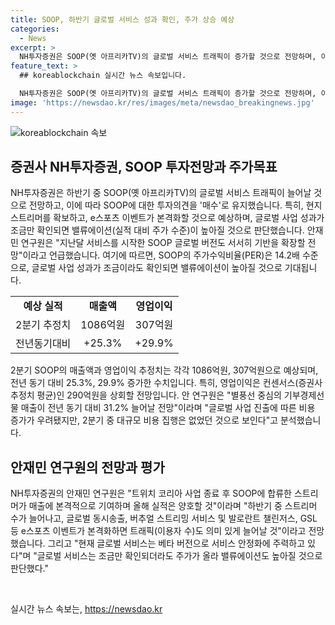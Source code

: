```yaml
---
title: SOOP, 하반기 글로벌 서비스 성과 확인, 주가 상승 예상
categories:
  - News
excerpt: >
  NH투자증권은 SOOP(옛 아프리카TV)의 글로벌 서비스 트래픽이 증가할 것으로 전망하며, 이에 대한 투자 의견을 매수로 유지했다. 안재민 연구원은 지난달 시작된 글로벌 버전 서비스가 확장될 것으로 예상하며, e스포츠 이벤트가 늘어나면 트래픽도 증가할 것으로 예측했다. 2분기 매출액과 영업이익은 전년 대비 25.3%, 29.9% 상승한 1086억원과 307억원을 예상했으며, 안 연구원은 글로벌 사업의 성과가 확인되면 주가가 상승하고 밸류에이션도 높아질 것으로 예상했다.
feature_text: >
  ## koreablockchain 실시간 뉴스 속보입니다.

  NH투자증권은 SOOP(옛 아프리카TV)의 글로벌 서비스 트래픽이 증가할 것으로 전망하며, 이에 대한 투자 의견을 매수로 유지했다. 안재민 연구원은 지난달 시작된 글로벌 버전 서비스가 확장될 것으로 예상하며, e스포츠 이벤트가 늘어나면 트래픽도 증가할 것으로 예측했다. 2분기 매출액과 영업이익은 전년 대비 25.3%, 29.9% 상승한 1086억원과 307억원을 예상했으며, 안 연구원은 글로벌 사업의 성과가 확인되면 주가가 상승하고 밸류에이션도 높아질 것으로 예상했다.
image: 'https://newsdao.kr/res/images/meta/newsdao_breakingnews.jpg'
---
```


<p><img src="https://newsdao.kr/res/images/meta/newsdao_breakingnews.jpg" alt="koreablockchain 속보" /></p>

<h2 data-ke-size="size26">증권사 NH투자증권, SOOP 투자전망과 주가목표</h2>

<p data-ke-size="size16">NH투자증권은 하반기 중 SOOP(옛 아프리카TV)의 글로벌 서비스 트래픽이 늘어날 것으로 전망하고, 이에 따라 SOOP에 대한 투자의견을 '매수'로 유지했습니다. 특히, 현지 스트리머를 확보하고, e스포츠 이벤트가 본격화할 것으로 예상하며, 글로벌 사업 성과가 조금만 확인되면 밸류에이션(실적 대비 주가 수준)이 높아질 것으로 판단했습니다. 안재민 연구원은 "지난달 서비스를 시작한 SOOP 글로벌 버전도 서서히 기반을 확장할 전망"이라고 언급했습니다. 여기에 따르면, SOOP의 주가수익비율(PER)은 14.2배 수준으로, 글로벌 사업 성과가 조금이라도 확인되면 밸류에이션이 높아질 것으로 기대됩니다.</p>

<table>
  <tr>
    <td style="text-align: center; height: 17px;"><b>예상 실적</b></td>
    <td style="text-align: center; height: 17px;"><b>매출액</b></td>
    <td style="text-align: center; height: 17px;"><b>영업이익</b></td>
  </tr>
  <tr>
    <td style="text-align: center; height: 17px;">2분기 추정치</td>
    <td style="text-align: center; height: 17px;">1086억원</td>
    <td style="text-align: center; height: 17px;">307억원</td>
  </tr>
  <tr>
    <td style="text-align: center; height: 17px;">전년동기대비</td>
    <td style="text-align: center; height: 17px;">+25.3%</td>
    <td style="text-align: center; height: 17px;">+29.9%</td>
  </tr>
</table>

<p data-ke-size="size16">2분기 SOOP의 매출액과 영업이익 추정치는 각각 1086억원, 307억원으로 예상되며, 전년 동기 대비 25.3%, 29.9% 증가한 수치입니다. 특히, 영업이익은 컨센서스(증권사 추정치 평균)인 290억원을 상회할 전망입니다. 안 연구원은 "별풍선 중심의 기부경제선물 매출이 전년 동기 대비 31.2% 늘어날 전망"이라며 "글로벌 사업 진출에 따른 비용 증가가 우려됐지만, 2분기 중 대규모 비용 집행은 없었던 것으로 보인다"고 분석했습니다.</p>

<h2 data-ke-size="size26">안재민 연구원의 전망과 평가</h2>

<p data-ke-size="size16">NH투자증권의 안재민 연구원은 "트위치 코리아 사업 종료 후 SOOP에 합류한 스트리머가 매출에 본격적으로 기여하며 올해 실적은 양호할 것"이라며 "하반기 중 스트리머 수가 늘어나고, 글로벌 동시송출, 버추얼 스트리밍 서비스 및 발로란트 챌린저스, GSL 등 e스포츠 이벤트가 본격화하면 트래픽(이용자 수)도 의미 있게 늘어날 것"이라고 전망했습니다. 그리고 "현재 글로벌 서비스는 베타 버전으로 서비스 안정화에 주력하고 있다"며 "글로벌 서비스는 조금만 확인되더라도 주가가 올라 밸류에이션도 높아질 것으로 판단했다."</p>

<p data-ke-size="size16">&nbsp;</p>
실시간 뉴스 속보는, <a href="https://newsdao.kr" rel="dofollow">https://newsdao.kr</a>


